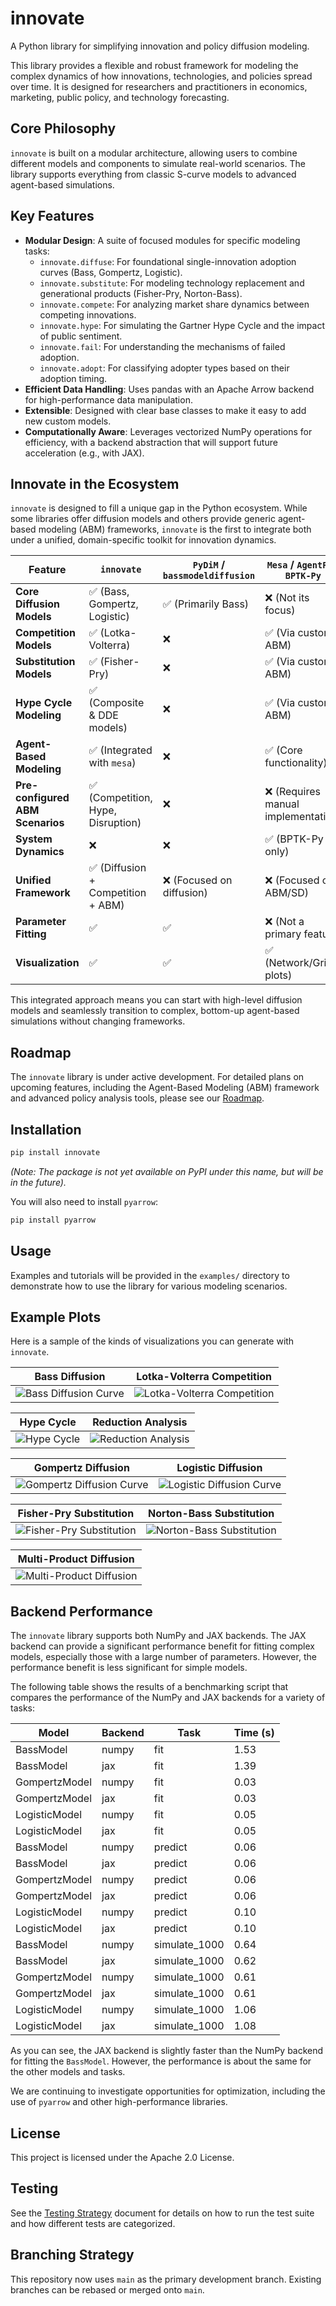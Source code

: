 # innovate

A Python library for simplifying innovation and policy diffusion modeling.

This library provides a flexible and robust framework for modeling the complex dynamics of how innovations, technologies, and policies spread over time. It is designed for researchers and practitioners in economics, marketing, public policy, and technology forecasting.

## Core Philosophy

`innovate` is built on a modular architecture, allowing users to combine different models and components to simulate real-world scenarios. The library supports everything from classic S-curve models to advanced agent-based simulations.

## Key Features

*   **Modular Design**: A suite of focused modules for specific modeling tasks:
    *   `innovate.diffuse`: For foundational single-innovation adoption curves (Bass, Gompertz, Logistic).
    *   `innovate.substitute`: For modeling technology replacement and generational products (Fisher-Pry, Norton-Bass).
    *   `innovate.compete`: For analyzing market share dynamics between competing innovations.
    *   `innovate.hype`: For simulating the Gartner Hype Cycle and the impact of public sentiment.
    *   `innovate.fail`: For understanding the mechanisms of failed adoption.
    *   `innovate.adopt`: For classifying adopter types based on their adoption timing.
*   **Efficient Data Handling**: Uses pandas with an Apache Arrow backend for high-performance data manipulation.
*   **Extensible**: Designed with clear base classes to make it easy to add new custom models.
*   **Computationally Aware**: Leverages vectorized NumPy operations for efficiency, with a backend abstraction that will support future acceleration (e.g., with JAX).

## Innovate in the Ecosystem

`innovate` is designed to fill a unique gap in the Python ecosystem. While some libraries offer diffusion models and others provide generic agent-based modeling (ABM) frameworks, `innovate` is the first to integrate both under a unified, domain-specific toolkit for innovation dynamics.

| Feature                       | `innovate`                               | `PyDiM` / `bassmodeldiffusion`      | `Mesa` / `AgentPy` / `BPTK-Py`        |
| ----------------------------- | ---------------------------------------- | ----------------------------------- | ------------------------------------- |
| **Core Diffusion Models**     | ✅ (Bass, Gompertz, Logistic)            | ✅ (Primarily Bass)                 | ❌ (Not its focus)                    |
| **Competition Models**        | ✅ (Lotka-Volterra)                      | ❌                                  | ✅ (Via custom ABM)                   |
| **Substitution Models**       | ✅ (Fisher-Pry)                          | ❌                                  | ✅ (Via custom ABM)                   |
| **Hype Cycle Modeling**       | ✅ (Composite & DDE models)              | ❌                                  | ✅ (Via custom ABM)                   |
| **Agent-Based Modeling**      | ✅ (Integrated with `mesa`)              | ❌                                  | ✅ (Core functionality)               |
| **Pre-configured ABM Scenarios**| ✅ (Competition, Hype, Disruption)       | ❌                                  | ❌ (Requires manual implementation)   |
| **System Dynamics**           | ❌                                       | ❌                                  | ✅ (BPTK-Py only)                     |
| **Unified Framework**         | ✅ (Diffusion + Competition + ABM)       | ❌ (Focused on diffusion)           | ❌ (Focused on ABM/SD)                |
| **Parameter Fitting**         | ✅                                       | ✅                                  | ❌ (Not a primary feature)            |
| **Visualization**             | ✅                                       | ✅                                  | ✅ (Network/Grid plots)               |

This integrated approach means you can start with high-level diffusion models and seamlessly transition to complex, bottom-up agent-based simulations without changing frameworks.

## Roadmap

The `innovate` library is under active development. For detailed plans on upcoming features, including the Agent-Based Modeling (ABM) framework and advanced policy analysis tools, please see our [Roadmap](roadmap.md).

## Installation

```bash
pip install innovate
```
*(Note: The package is not yet available on PyPI under this name, but will be in the future).*

You will also need to install `pyarrow`:
```bash
pip install pyarrow
```

## Usage

Examples and tutorials will be provided in the `examples/` directory to demonstrate how to use the library for various modeling scenarios.

## Example Plots

Here is a sample of the kinds of visualizations you can generate with `innovate`.

| Bass Diffusion | Lotka-Volterra Competition |
| :---: | :---: |
| ![Bass Diffusion Curve](docs/images/bass_diffusion.png) | ![Lotka-Volterra Competition](docs/images/lotka_volterra_competition.png) |

| Hype Cycle | Reduction Analysis |
| :---: | :---: |
| ![Hype Cycle](docs/images/hype_cycle.png) | ![Reduction Analysis](docs/images/reduction_analysis.png) |

| Gompertz Diffusion | Logistic Diffusion |
| :---: | :---: |
| ![Gompertz Diffusion Curve](docs/images/gompertz_diffusion.png) | ![Logistic Diffusion Curve](docs/images/logistic_diffusion.png) |

| Fisher-Pry Substitution | Norton-Bass Substitution |
| :---: | :---: |
| ![Fisher-Pry Substitution](docs/images/fisher_pry_substitution.png) | ![Norton-Bass Substitution](docs/images/norton_bass_substitution.png) |

| Multi-Product Diffusion |
| :---: |
| ![Multi-Product Diffusion](docs/images/multi_product_diffusion.png) |


## Backend Performance

The `innovate` library supports both NumPy and JAX backends. The JAX backend can provide a significant performance benefit for fitting complex models, especially those with a large number of parameters. However, the performance benefit is less significant for simple models.

The following table shows the results of a benchmarking script that compares the performance of the NumPy and JAX backends for a variety of tasks:

| Model | Backend | Task | Time (s) |
|---|---|---|---|
| BassModel | numpy | fit | 1.53 |
| BassModel | jax | fit | 1.39 |
| GompertzModel | numpy | fit | 0.03 |
| GompertzModel | jax | fit | 0.03 |
| LogisticModel | numpy | fit | 0.05 |
| LogisticModel | jax | fit | 0.05 |
| BassModel | numpy | predict | 0.06 |
| BassModel | jax | predict | 0.06 |
| GompertzModel | numpy | predict | 0.06 |
| GompertzModel | jax | predict | 0.06 |
| LogisticModel | numpy | predict | 0.10 |
| LogisticModel | jax | predict | 0.10 |
| BassModel | numpy | simulate_1000 | 0.64 |
| BassModel | jax | simulate_1000 | 0.62 |
| GompertzModel | numpy | simulate_1000 | 0.61 |
| GompertzModel | jax | simulate_1000 | 0.61 |
| LogisticModel | numpy | simulate_1000 | 1.06 |
| LogisticModel | jax | simulate_1000 | 1.08 |

As you can see, the JAX backend is slightly faster than the NumPy backend for fitting the `BassModel`. However, the performance is about the same for the other models and tasks.

We are continuing to investigate opportunities for optimization, including the use of `pyarrow` and other high-performance libraries.

## License

This project is licensed under the Apache 2.0 License.

## Testing

See the [Testing Strategy](docs/testing_strategy.rst) document for details on
how to run the test suite and how different tests are categorized.
## Branching Strategy

This repository now uses `main` as the primary development branch. Existing branches can be rebased or merged onto `main`.

